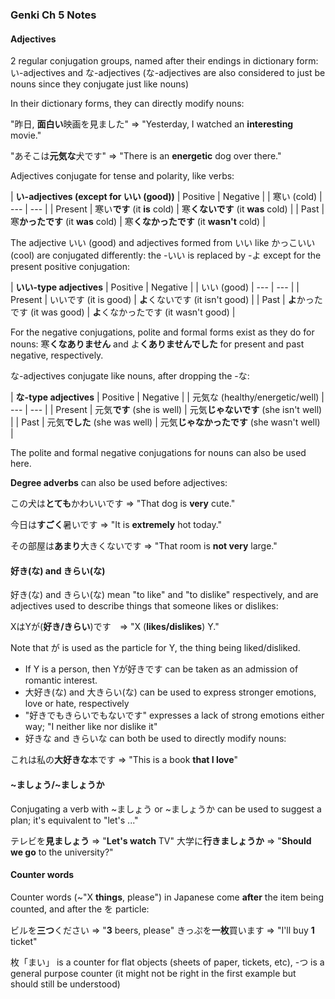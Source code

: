 ### Genki Ch 5 Notes

#### Adjectives

2 regular conjugation groups, named after their endings in dictionary form: い-adjectives and な-adjectives (な-adjectives are also considered to just be nouns since they conjugate just like nouns)

In their dictionary forms, they can directly modify nouns:

"昨日, **面白い**映画を見ました" => "Yesterday, I watched an **interesting** movie."

"あそこは**元気な**犬です" => "There is an **energetic** dog over there."

Adjectives conjugate for tense and polarity, like verbs:

| **い-adjectives (except for いい (good))** | Positive | Negative |
| 寒い (cold) | --- | --- |
| Present | 寒い**です** (it **is** cold) | 寒**くないです** (it **was** cold) |
| Past | 寒**かったです** (it **was** cold) | 寒**くなかったです** (it **wasn't** cold) |

The adjective いい (good) and adjectives formed from いい like かっこいい (cool) are conjugated differently: the -いい is replaced by -よ except for the present positive conjugation:

| **いい-type adjectives** | Positive | Negative |
| いい (good) | --- | --- |
| Present | いいです (it is good) | **よ**くないです (it isn't good) |
| Past | **よ**かったです (it was good) | **よ**くなかったです (it wasn't good) |

For the negative conjugations, polite and formal forms exist as they do for nouns: 寒**くなありません** and よ**くありませんでした** for present and past negative, respectively.

な-adjectives conjugate like nouns, after dropping the -な:

| **な-type adjectives** | Positive | Negative |
| 元気な (healthy/energetic/well) | --- | --- |
| Present | 元気**です** (she is well) | 元気**じゃないです** (she isn't well) |
| Past | 元気**でした** (she was well) | 元気**じゃなかったです** (she wasn't well) |

The polite and formal negative conjugations for nouns can also be used here.

**Degree adverbs** can also be used before adjectives:

この犬は**とても**かわいいです => "That dog is **very** cute."

今日は**すごく**暑いです => "It is **extremely** hot today."

その部屋は**あまり**大きくないです => "That room is **not very** large."

#### 好き(な) and きらい(な)

好き(な) and きらい(な) mean "to like" and "to dislike" respectively, and are adjectives used to describe things that someone likes or dislikes:

XはYが(**好き/きらい**)です　=> "X (**likes/dislikes**) Y."

Note that が is used as the particle for Y, the thing being liked/disliked.

- If Y is a person, then Yが好きです can be taken as an admission of romantic interest.
- 大好き(な) and 大きらい(な) can be used to express stronger emotions, love or hate, respectively
- "好きでもきらいでもないです" expresses a lack of strong emotions either way; "I neither like nor dislike it"
- 好きな and きらいな can both be used to directly modify nouns:

これは私の**大好きな**本です => "This is a book **that I love**"

#### ~ましょう/~ましょうか

Conjugating a verb with ~ましょう or ~ましょうか can be used to suggest a plan; it's equivalent to "let's ..."

テレビを**見ましょう** => "**Let's watch** TV"
大学に**行きましょうか** => "**Should we go** to the university?"

#### Counter words

Counter words (~"X **things**, please") in Japanese come **after** the item being counted, and after the を particle:

ビルを**三つ**ください => "**3** beers, please"
きっぷを**一枚**買います => "I'll buy **1** ticket"

枚「まい」 is a counter for flat objects (sheets of paper, tickets, etc), -つ is a general purpose counter (it might not be right in the first example but should still be understood)